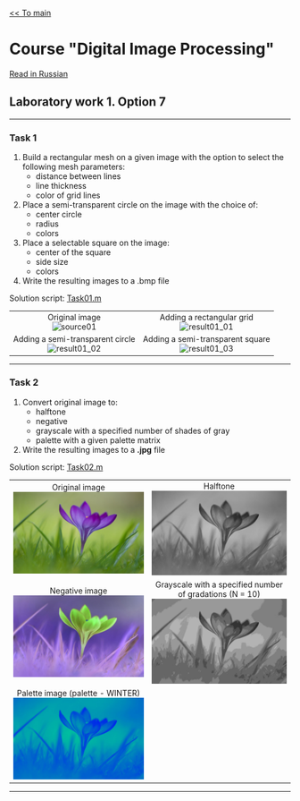 [<< To main][main_en] 

# Course "Digital Image Processing"
[Read in Russian][ru]

## Laboratory work 1. Option 7


---
### Task 1
1. Build a rectangular mesh on a given image with the option to select the following mesh parameters:
    - distance between lines
    - line thickness
    - color of grid lines
2. Place a semi-transparent circle on the image with the choice of:
    - center circle
    - radius
    - colors
3. Place a selectable square on the image:
    - center of the square
    - side size
    - colors
4. Write the resulting images to a .bmp file

Solution script: [Task01.m][Task01]

|||
|:---:|:---:|
|Original image <br> ![source01]|Adding a rectangular grid <br> ![result01_01]|
|Adding a semi-transparent circle <br> ![result01_02]|Adding a semi-transparent square <br> ![result01_03]|


---
### Task 2
1. Convert original image to:
    - halftone
    - negative
    - grayscale with a specified number of shades of gray
    - palette with a given palette matrix
2. Write the resulting images to a **.jpg** file

Solution script: [Task02.m][Task02]

|||
|:---:|:---:|
|Original image <br> ![source02]|Halftone <br> ![result02_01]|
|Negative image <br> ![result02_02]|Grayscale with a specified number of gradations (N = 10) <br> ![result02_03]|
|Palette image (palette - WINTER) <br> ![result02_04]|


---
[en]: README.md
[ru]: README-ru.md

[main_en]: ../README.md
[main_ru]: ../README-ru.md

[Task01]: Task01.m
[Task02]: Task02.m

[source01]: resources/Pic_22_1.bmp
[source02]: resources/Pic_22_2.jpg

[result01_01]: results/lab01_opt07_task01_01.bmp
[result01_02]: results/lab01_opt07_task01_02.bmp
[result01_03]: results/lab01_opt07_task01_03.bmp
[result02_01]: results/lab01_opt07_task02_01.jpg
[result02_02]: results/lab01_opt07_task02_02.jpg
[result02_03]: results/lab01_opt07_task02_03.jpg
[result02_04]: results/lab01_opt07_task02_04.jpg